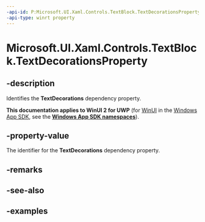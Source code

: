 ```yaml
---
-api-id: P:Microsoft.UI.Xaml.Controls.TextBlock.TextDecorationsProperty
-api-type: winrt property
---
```


<!-- Property syntax.
public DependencyProperty TextDecorationsProperty { get; }
-->

# Microsoft.UI.Xaml.Controls.TextBlock.TextDecorationsProperty

## -description
Identifies the **TextDecorations** dependency property.

**This documentation applies to WinUI 2 for UWP** (for [WinUI](/windows/apps/winui/winui3/) in the [Windows App SDK](/windows/apps/windows-app-sdk/), see the **[Windows App SDK namespaces](/windows/windows-app-sdk/api/winrt/)**).

## -property-value
The identifier for the **TextDecorations** dependency property.

## -remarks

## -see-also

## -examples


